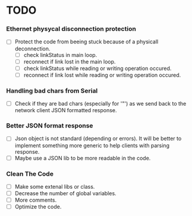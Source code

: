 # TODO

### Ethernet physycal disconnection protection
- [ ] Protect the code from beeing stuck because of a physicall deconnection. 
  - [ ] check linkStatus in main loop.
  - [ ] reconnect if link lost in the main loop.
  - [ ] check linkStatus while reading or writing operation occured.
  - [ ] reconnect if link lost while reading or writing operation occured.

### Handling bad chars from Serial
- [ ] Check if they are bad chars (especially for '"') as we send back to the network client JSON formatted response.

### Better JSON format response
- [ ] Json object is not standard (depending or errors). It will be better to implement something more generic to help clients with parsing response.
- [ ] Maybe use a JSON lib to be more readable in the code.

### Clean The Code
- [ ] Make some extenal libs or class.
- [ ] Decrease the number of global variables.
- [ ] More comments.
- [ ] Optimize the code.